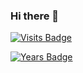 ### Hi there 👋

<!--
**bthieblot/bthieblot** is a ✨ _special_ ✨ repository because its `README.md` (this file) appears on your GitHub profile.

Here are some ideas to get you started:

- 🔭 I’m currently working on ...
- 🌱 I’m currently learning ...
- 👯 I’m looking to collaborate on ...
- 🤔 I’m looking for help with ...
- 💬 Ask me about ...
- 📫 How to reach me: ...
- 😄 Pronouns: ...
- ⚡ Fun fact: ...
-->

[![Visits Badge](https://badges.pufler.dev/visits/bthieblot/git-badges)](https://badges.pufler.dev)

[![Years Badge](https://badges.pufler.dev/years/puf17640)](https://badges.pufler.dev)



